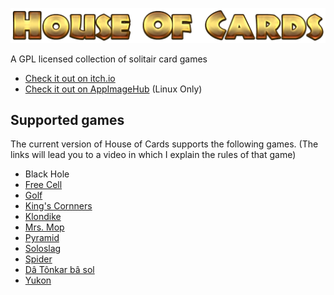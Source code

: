 ![House Of Cards](https://github.com/PhantasarProductions/House-Of-Cards/blob/main/SRC/Assets/Tricky/GFX/Logo/Main.png?raw=true)

 A GPL licensed collection of solitair card games


- [Check it out on itch.io](https://phantasar-productions.itch.io/house-of-cards)
- [Check it out on AppImageHub](https://www.appimagehub.com/p/2269807) (Linux Only)


## Supported games

The current version of House of Cards supports the following games.
(The links will lead you to a video in which I explain the rules of that game)

- Black Hole
- [Free Cell](https://rumble.com/v4mc2k2-how-to-play-free-cell.html)
- [Golf](https://rumble.com/v4mmqmi-how-to-play-golf-solitaire.html)
- [King's Cornners](https://rumble.com/v4j9llu-how-to-play-kings-corners.html)
- [Klondike](https://rumble.com/v4khod6-how-to-play-klondike.html)
- [Mrs. Mop](https://rumble.com/v4ow1x0-how-to-play-mrs.-mop.html)
- [Pyramid](https://rumble.com/v4j9mwk-how-to-play-pyramid.html)
- [Soloslag](https://rumble.com/v4licyo-how-to-play-soloslag.html)
- [Spider](https://rumble.com/v4j9qj0-how-to-play-spider.html)
- [Dâ Tônkar bâ sol](https://rumble.com/v4n1jj3-how-to-play-d-tnkrs-b-sol.html)
- [Yukon](https://rumble.com/v4qjusk-how-to-play-yukon.html)
